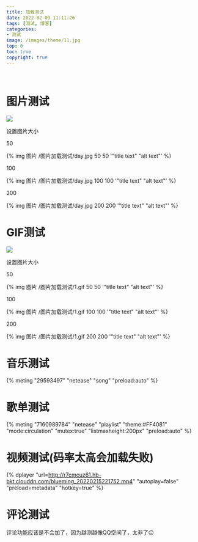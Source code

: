 ```yaml
---
title: 加载测试
date: 2022-02-09 11:11:26
tags: [测试, 博客]
categories:
- 测试
image: /images/theme/11.jpg
top: 0
toc: true
copyright: true
---
```


​       

<!--more-->

# 图片测试

![](/图片加载测试/day.jpg)

设置图片大小

50

{% img 图片 /图片加载测试/day.jpg 50 50 '"title text" "alt text"' %}

100

{% img 图片 /图片加载测试/day.jpg 100 100 '"title text" "alt text"' %}

200

{% img 图片 /图片加载测试/day.jpg 200 200 '"title text" "alt text"' %}

# GIF测试

![](/图片加载测试/1.gif)

设置图片大小

50

{% img 图片 /图片加载测试/1.gif 50 50 '"title text" "alt text"' %}

100

{% img 图片 /图片加载测试/1.gif 100 100 '"title text" "alt text"' %}

200

{% img 图片 /图片加载测试/1.gif 200 200 '"title text" "alt text"' %}

# 音乐测试

{% meting "29593497" "netease" "song" "preload:auto" %}

# 歌单测试

{% meting "7160989784" "netease" "playlist" "theme:#FF4081" "mode:circulation" "mutex:true" "listmaxheight:200px" "preload:auto" %}

# 视频测试(码率太高会加载失败)

{% dplayer "url=http://r7cmcuz61.hb-bkt.clouddn.com/blueming_20220215221752.mp4"  "autoplay=false" "preload=metadata" "hotkey=true" %}

# 评论测试

评论功能应该是不会加了，因为越测越像QQ空间了，太非了😖
